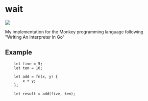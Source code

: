 # wait

 <img src="https://cdn.7tv.app/emote/60de619ce03c0b978d5f0386/4x.webp"/>

My implementation for the Monkey programming language following "Writing An Interpreter In Go"

## Example
```monkey
	let five = 5;
	let ten = 10;

	let add = fn(x, y) {
		x + y;
	};

	let result = add(five, ten);
```
